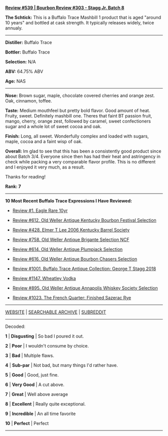 
[**Review #539 | Bourbon Review #303 - Stagg Jr. Batch 8**]( https://t8ke.review/review-539-stagg-jr-batch-8-1295/)

**The Schtick:** This is a Buffalo Trace Mashbill 1 product that is aged "around 10 years" and bottled at cask strength. It typically releases widely, twice annualy. 

-----

**Distiller:** Buffalo Trace

**Bottler:** Buffalo Trace

**Selection:** N/A

**ABV:** 64.75% ABV

**Age:** NAS 

-----

**Nose:**  Brown sugar, maple, chocolate covered cherries and orange zest. Oak, cinnamon, toffee. 

**Taste:** Medium mouthfeel but pretty bold flavor. Good amount of heat. Fruity, sweet. Definitely mashbill one. Theres that faint BT passion fruit, mango, cherry, orange zest, followed by caramel, sweet confectioners sugar and a whole lot of sweet cocoa and oak. 

**Finish:** Long, all sweet. Wonderfully complex and loaded with sugars, maple, cocoa and a faint wisp of oak. 

**Overall:** Im glad to see that this has been a consistently good product since about Batch 3/4. Everyone since then has had their heat and astringency in check while packing a very comparable flavor profile. This is no different and I enjoyed it very much, as a result.

Thanks for reading!

**Rank: 7**

----- 

**10 Most Recent Buffalo Trace Expressions I Have Reviewed:** 

- [Review #1. Eagle Rare 10yr]( https://t8ke.review) 

- [Review #612. Old Weller Antique Kentucky Bourbon Festival Selection]( https://t8ke.review/review-612-old-weller-antique-kentucky-bourbon-festival/) 

- [Review #428. Elmer T Lee 2006 Kentucky Barrel Society]( https://t8ke.review/review-428-elmer-t-lee-2006/) 

- [Review #758. Old Weller Antique Brigante Selection NCF]( https://t8ke.review/review-758-old-weller-antique-ncf-brigante-selection/) 

- [Review #614. Old Weller Antique Plumpjack Selection]( https://t8ke.review/review-614-old-weller-antique-plumpjack-ncf/) 

- [Review #616. Old Weller Antique Bourbon Chasers Selection]( https://t8ke.review/review-616-old-weller-antique-bourbon-chasers/) 

- [Review #1001. Buffalo Trace Antique Collection: George T Stagg 2018]( https://t8ke.review/review-1001-buffalo-trace-antique-collection-2018-george-t-stagg-2018/) 

- [Review #1147. Wheatley Vodka]( https://t8ke.review/review-1147-wheatley-vodka/) 

- [Review #895. Old Weller Antique Annapolis Whiskey Society Selection]( https://t8ke.review/review-895-old-weller-antique-ncf-annapolis-whisky-society-selection/) 

- [Review #1023. The French Quarter: Finished Sazerac Rye]( https://t8ke.review/review-1023-the-french-quarter-finished-sazerac-rye/) 

-----

[WEBSITE](https://t8ke.review) | [SEARCHABLE ARCHIVE](https://t8ke.review/review-archive/) | [SUBREDDIT](https://reddit.com/r/t8kereviews)

-----

Decoded:

**1** | **Disgusting** | So bad I poured it out.

**2** | **Poor** | I wouldn't consume by choice.

**3** | **Bad** | Multiple flaws.

**4** | **Sub-par** | Not bad, but many things I'd rather have.

**5** | **Good** | Good, just fine.

**6** | **Very Good** | A cut above.

**7** | **Great** | Well above average

**8** | **Excellent** | Really quite exceptional.

**9** | **Incredible** | An all time favorite

**10** | **Perfect** | Perfect

----


